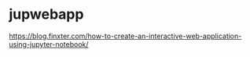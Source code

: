 # jupwebapp

https://blog.finxter.com/how-to-create-an-interactive-web-application-using-jupyter-notebook/ 
